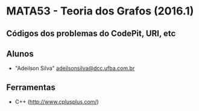 # MATA53 - Teoria dos Grafos (2016.1)

## Códigos dos problemas do CodePit, URI, etc

## Alunos
* "Adeilson Silva" <adeilsonsilva@dcc.ufba.com.br>

## Ferramentas
* C++ (http://www.cplusplus.com/)
